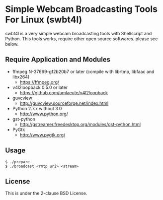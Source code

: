 <!-- vim: set noet ts=2 sts=2 sw=2 ft=markdown : -->

Simple Webcam Broadcasting Tools For Linux (swbt4l)
===================================================

swbt4l is a very simple webcam broadcasting tools with Shellscript and Python.
This tools works, require other open source softwares. please see below.

Require Application and Modules
-------------------------------

- ffmpeg N-37669-gf2b20b7 or later (compile with librtmp, libfaac and libx264)
  - https://ffmpeg.org/
- v4l2loopback 0.5.0 or later
  - https://github.com/umlaeute/v4l2loopback
- guvcview
  - http://guvcview.sourceforge.net/index.html
- Python 2.7.x without 3.0
  - http://www.python.org/
- gst-python
  - http://gstreamer.freedesktop.org/modules/gst-python.html
- PyGtk
  - http://www.pygtk.org/

Usage
-----

	$ ./prepare
	$ ./broadcast <rmtp uri> <stream>

License
-------

This is under the 2-clause BSD License.

